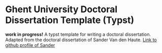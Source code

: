 # Ghent University Doctoral Dissertation Template (Typst)
**work in progress!**
A typst template for writing a doctoral dissertation.
Adapted from the doctoral dissertation of Sander Van den Haute.
[Link to github profile of Sander](https://github.com/svandenhaute)